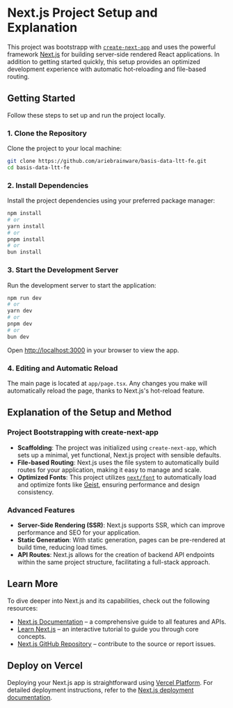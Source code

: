 # Next.js Project Setup and Explanation

This project was bootstrapp with [`create-next-app`](https://nextjs.org/docs/app/api-reference/cli/create-next-app) and uses the powerful framework [Next.js](https://nextjs.org) for building server-side rendered React applications. In addition to getting started quickly, this setup provides an optimized development experience with automatic hot-reloading and file-based routing.

## Getting Started

Follow these steps to set up and run the project locally.

### 1. Clone the Repository

Clone the project to your local machine:

```bash
git clone https://github.com/ariebrainware/basis-data-ltt-fe.git
cd basis-data-ltt-fe
```

### 2. Install Dependencies

Install the project dependencies using your preferred package manager:

```bash
npm install
# or
yarn install
# or
pnpm install
# or
bun install
```

### 3. Start the Development Server

Run the development server to start the application:

```bash
npm run dev
# or
yarn dev
# or
pnpm dev
# or
bun dev
```

Open [http://localhost:3000](http://localhost:3000) in your browser to view the app.

### 4. Editing and Automatic Reload

The main page is located at `app/page.tsx`. Any changes you make will automatically reload the page, thanks to Next.js's hot-reload feature.

## Explanation of the Setup and Method

### Project Bootstrapping with create-next-app

- **Scaffolding**: The project was initialized using `create-next-app`, which sets up a minimal, yet functional, Next.js project with sensible defaults.
- **File-based Routing**: Next.js uses the file system to automatically build routes for your application, making it easy to manage and scale.
- **Optimized Fonts**: This project utilizes [`next/font`](https://nextjs.org/docs/app/building-your-application/optimizing/fonts) to automatically load and optimize fonts like [Geist](https://vercel.com/font), ensuring performance and design consistency.

### Advanced Features

- **Server-Side Rendering (SSR)**: Next.js supports SSR, which can improve performance and SEO for your application.
- **Static Generation**: With static generation, pages can be pre-rendered at build time, reducing load times.
- **API Routes**: Next.js allows for the creation of backend API endpoints within the same project structure, facilitating a full-stack approach.

## Learn More

To dive deeper into Next.js and its capabilities, check out the following resources:

- [Next.js Documentation](https://nextjs.org/docs) – a comprehensive guide to all features and APIs.
- [Learn Next.js](https://nextjs.org/learn) – an interactive tutorial to guide you through core concepts.
- [Next.js GitHub Repository](https://github.com/vercel/next.js) – contribute to the source or report issues.

## Deploy on Vercel

Deploying your Next.js app is straightforward using [Vercel Platform](https://vercel.com/new?utm_medium=default-template&filter=next.js&utm_source=create-next-app&utm_campaign=create-next-app-readme). For detailed deployment instructions, refer to the [Next.js deployment documentation](https://nextjs.org/docs/app/building-your-application/deploying).
